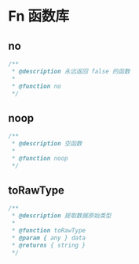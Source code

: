 # Fn 函数库

## no
```ts
/**
 * @description 永远返回 false 的函数
 *
 * @function no
 */
```

## noop
```ts
/**
 * @description 空函数
 *
 * @function noop
 */
```

## toRawType
```ts
/**
 * @description 提取数据原始类型
 *
 * @function toRawType
 * @param { any } data
 * @returns { string }
 */
```
